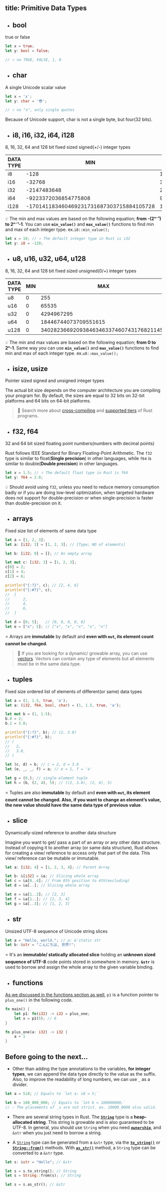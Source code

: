 title: Primitive Data Types
---

- ## bool
true or false

```rust
let x = true;
let y: bool = false;

// ⭐️ no TRUE, FALSE, 1, 0
```


- ## char
A single Unicode scalar value

```rust
let x = 'x';
let y: char = '😎';

// ⭐️ no "x", only single quotes
```
Because of Unicode support, char is not a single byte, but four(32 bits).


- ## i8, i16, i32, i64, i128
8, 16, 32, 64 and 128 bit fixed sized signed(+/-) integer types

| DATA TYPE | MIN                                      | MAX                                     |
| --------- | ---------------------------------------- | --------------------------------------- |
| i8        | -128                                     | 127                                     |
| i16       | -32768                                   | 32767                                   |
| i32       | -2147483648                              | 2147483647                              |
| i64       | -9223372036854775808                     | 9223372036854775807                     |
| i128      | -170141183460469231731687303715884105728 | 170141183460469231731687303715884105727 |

💡 The min and max values are based on the following equation; **from -(2ⁿ⁻¹) to 2ⁿ⁻¹-1**. You can use **`min_value()`** and **`max_value()`** functions to find min and max of each integer type. ex.`i8::min_value();`

```rust
let x = 10; // ⭐️ The default integer type in Rust is i32
let y: i8 = -128;
```


- ## u8, u16, u32, u64, u128
8, 16, 32, 64 and 128 bit fixed sized unsigned(0/+) integer types

| DATA TYPE | MIN | MAX                                     |
| --------- | --- | --------------------------------------- |
| u8        | 0   | 255                                     |
| u16       | 0   | 65535                                   |
| u32       | 0   | 4294967295                              |
| u64       | 0   | 18446744073709551615                    |
| u128      | 0   | 340282366920938463463374607431768211455 |

💡 The min and max values are based on the following equation; **from 0 to 2ⁿ-1**. Same way you can use **`min_value()`** and **`max_value()`** functions to find min and max of each integer type. ex.`u8::max_value();`


- ## isize, usize
Pointer sized signed and unsigned integer types

The actual bit size depends on the computer architecture you are compiling your program for. By default, the sizes are equal to 32 bits on 32-bit platforms and 64 bits on 64-bit platforms.

> 🔎 Search more about [cross-compiling](https://github.com/rust-lang/rustup.rs#cross-compilation) and [supported tiers](https://forge.rust-lang.org/release/platform-support.html) of Rust programs.


- ## f32, f64
32 and 64 bit sized floating point numbers(numbers with decimal points)

Rust follows IEEE Standard for Binary Floating-Point Arithmetic. The `f32` type is similar to float(**Single precision**) in other languages, while `f64` is similar to double(**Double precision**) in other languages.

```rust
let x = 1.5; // ⭐️ The default float type in Rust is f64
let y: f64 = 2.0;
```

💡 Should avoid using `f32`, unless you need to reduce memory consumption badly or if you are doing low-level optimization, when targeted hardware does not support for double-precision or when single-precision is faster than double-precision on it.


- ## arrays
Fixed size list of elements of same data type

```rust
let a = [1, 2, 3];
let a: [i32; 3] = [1, 2, 3]; // [Type; NO of elements]

let b: [i32; 0] = []; // An empty array

let mut c: [i32; 3] = [1, 2, 3];
c[0] = 2;
c[1] = 4;
c[2] = 6;

println!("{:?}", c); // [2, 4, 6]
println!("{:#?}", c);
//  [
//      2,
//      4,
//      6,
//  ]

let d = [0; 5];   // [0, 0, 0, 0, 0]
let e = ["x"; 5]; // ["x", "x", "x", "x", "x"]
```

⭐️ Arrays are **immutable** by default and **even with `mut`, its element count cannot be changed**.

> 🔎 If you are looking for a dynamic/ growable array, you can use [vectors](b1.vectors.html). Vectors can contain any type of elements but all elements must be in the same data type.


- ## tuples
Fixed size ordered list of elements of different(or same) data types

```rust
let a = (1, 1.5, true, 'a');
let a: (i32, f64, bool, char) = (1, 1.5, true, 'a');

let mut b = (1, 1.5);
b.0 = 2;
b.1 = 3.0;

println!("{:?}", b); // (2, 3.0)
println!("{:#?}", b);
// (
//   2,
//   3.0,
// )

let (c, d) = b; // c = 2, d = 3.0
let (e, _, _, f) = a; // e = 1, f = 'a'

let g = (0,); // single-element tuple
let h = (b, (2, 4), 5); // ((2, 3.0), (2, 4), 5)
```

⭐️ Tuples are also **immutable** by default and **even with `mut`, its element count cannot be changed. Also, if you want to change an element’s value, the new value should have the same data type of previous value**.


- ## slice
Dynamically-sized reference to another data structure

Imagine you want to get/ pass a part of an array or any other data structure. Instead of copying it to another array (or same data structure), Rust allows for creating a view/ reference to access only that part of the data. This view/ reference can be mutable or immutable.

```rust
let a: [i32; 4] = [1, 2, 3, 4]; // Parent Array

let b: &[i32] = &a; // Slicing whole array
let c = &a[0..4]; // From 0th position to 4th(excluding)
let d = &a[..]; // Slicing whole array

let e = &a[1..3]; // [2, 3]
let f = &a[1..]; // [2, 3, 4]
let g = &a[..3]; // [1, 2, 3]
```


- ## str
Unsized UTF-8 sequence of Unicode string slices

```rust
let a = "Hello, world."; // a: &'static str
let b: &str = "こんにちは, 世界!";
```

⭐️ It's an **immutable/ statically allocated slice** holding an **unknown sized sequence of UTF-8** code points stored in somewhere in memory. **`&str`** is used to borrow and assign the whole array to the given variable binding.


- ## functions
[As we discussed in the functions section as well](a7.functions.html#iv-Function-pointers-Usage-as-a-Data-Type), `p1` is a function pointer to `plus_one()` in the following code.

```rust
fn main() {
    let p1: fn(i32) -> i32 = plus_one;
    let x = p1(5); // 6
}

fn plus_one(a: i32) -> i32 {
    a + 1
}
```


## Before going to the next...

- Other than adding the type annotations to the variables, **for integer types**, we can append the data type directly to the value as the suffix. Also, to improve the readability of long numbers, we can use `_` as a divider.

```rust
let a = 5i8; // Equals to `let a: i8 = 5;`

let b = 100_000_000; // Equals to `let b = 100000000;`
// 💡 The placements of _s are not strict. ex. 10000_0000 also valid.
```

- There are several string types in Rust. The [**`String`**](https://doc.rust-lang.org/std/string/struct.String.html) type is a **heap-allocated string**. This string is growable and is also guaranteed to be UTF-8. In general, you should use `String` when you need [**`ownership`**](/docs/c1.ownership.html), and `&str` when you just need to borrow a string.

- A [`String`](https://doc.rust-lang.org/std/string/struct.String.html) type can be generated from a `&str` type, via the **[`to_string()`](https://doc.rust-lang.org/std/string/trait.ToString.html)** or **[`String::from()`](https://doc.rust-lang.org/std/string/struct.String.html#method.from)** methods. With [**`as_str()`**]() method, a `String` type can be converted to a `&str` type.

```rust
let s: &str = "Hello"; // &str

let s = s.to_string(); // String
let s = String::from(s); // String

let s = s.as_str(); // &str
```
